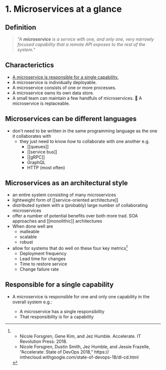 # 1. Microservices at a glance

## Definition
> *"A **microservice** is a service with one, and only one, very narrowly focused capability that a remote API exposes to the rest of the system.*"

## Characterictics
- [A microservice is responsible for a single capability.](#responsible-for-a-single-capability)
- A microservice is individually deployable.
- A microservice consists of one or more processes.
- A microservice owns its own data store.
- A small team can maintain a few handfuls of microservices.  A microservice is replaceable.

## Microservices can be different languages
- don't need to be written in the same programming language as the one it collaborates with
  - they just need to know *how* to collaborate with one another e.g.
    - [[queues]]
    - [[service bus]]
    - [[gRPC]]
    - GraphQL
    - HTTP (most often)

## Microservices as an architectural style
  - an entire system consisting of many microservices
  - lightweight form of [[service-oriented architecture]]
  - distributed system with a (probably) large number of collaborating microservices
  - offer a number of potential benefits over both more trad. SOA approaches and [[monolithic]] architectures
  - When done well are
    - malleable
    - scalable
    - robust
  - allow for systems that do well on these four key metrics[^1] 
    - Deployment frequency
    - Lead time for changes
    - Time to restore service
    - Change failure rate

## Responsible for a single capability
- A microservice is responsible for one and only one capability in the overall system e.g.:
  - A microservice has a single responsibility
  - That responsibility is for a capability



  [^1]: - Nicole Forsgren, Gene Kim, and Jez Humble. Accelerate. IT Revolution Press: 2018.
        - Nicole Forsgren, Dustin Smith, Jez Humble, and Jessie Frazelle, “Accelerate: State of DevOps 2018,” https://
inthecloud.withgoogle.com/state-of-devops-18/dl-cd.html
